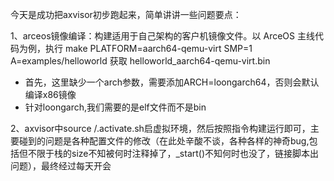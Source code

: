今天是成功把axvisor初步跑起来，简单讲讲一些问题要点：

1、arceos镜像编译：构建适用于自己架构的客户机镜像文件。以 ArceOS 主线代码为例，执行 make PLATFORM=aarch64-qemu-virt SMP=1 A=examples/helloworld 获取 helloworld_aarch64-qemu-virt.bin
- 首先，这里缺少一个arch参数，需要添加ARCH=loongarch64，否则会默认编译x86镜像
- 针对loongarch,我们需要的是elf文件而不是bin

2、axvisor中source /.activate.sh启虚拟环境，然后按照指令构建运行即可，主要碰到的问题是各种配置文件的修改（在此处辛酸不谈，各种各样的神奇bug,包括但不限于栈的size不知被何时注释掉了，_start()不知何时也没了，链接脚本出问题），最终经过每天开会